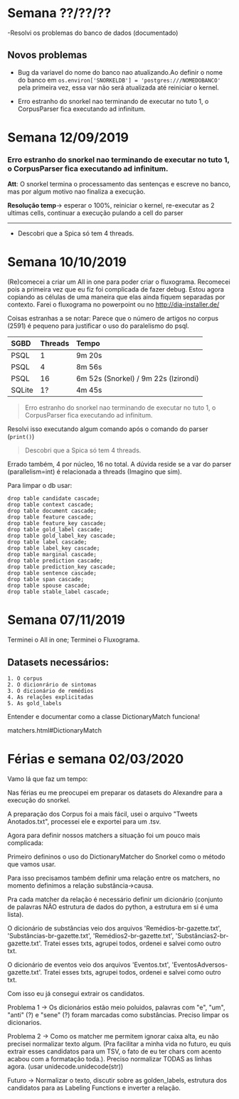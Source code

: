 # Semana ??/??/??
-Resolvi os problemas do banco de dados (documentado)
  ## Novos problemas
  * Bug da variavel do nome do banco nao atualizando.Ao definir o nome do banco em `os.environ['SNORKELDB'] = 'postgres:///NOMEDOBANCO'` pela primeira vez, essa var não será atualizada até reiniciar o kernel.
    
  * Erro estranho do snorkel nao terminando de executar no tuto 1, o CorpusParser fica executando ad infinitum.

# Semana 12/09/2019

  ### Erro estranho do snorkel nao terminando de executar no tuto 1, o CorpusParser fica executando ad infinitum.
  
  **Att**: O snorkel termina o processamento das sentenças e escreve no banco, mas por algum motivo nao finaliza a execução.
      
   **Resolução temp**-> esperar o 100%, reiniciar o kernel, re-executar as 2 ultimas cells, continuar a execução pulando a cell do parser
   
_______________________________________________________________________________________________________________________________

- Descobri que a Spica só tem 4 threads.

# Semana 10/10/2019

  (Re)comecei a criar um All in one para poder criar o fluxograma.
  Recomecei pois a primeira vez que eu fiz foi complicada de fazer debug. Estou agora copiando as células de uma maneira que elas ainda fiquem separadas por contexto.
  Farei o fluxograma no powerpoint ou no http://dia-installer.de/
  
  Coisas estranhas a se notar:
    Parece que o número de artigos no corpus (2591) é pequeno para justificar o uso do paralelismo do psql.
    
| SGBD          | Threads | Tempo |
|:--------------|:--------|:------|
| PSQL          | 1       | 9m 20s|
| PSQL          | 4       | 8m 56s|
| PSQL          | 16      | 6m 52s (Snorkel) / 9m 22s (lzirondi) |
| SQLite        | 1?      | 4m 45s |



>Erro estranho do snorkel nao terminando de executar no tuto 1, o CorpusParser fica executando ad infinitum.

Resolvi isso executando algum comando após o comando do parser (```print()```) 

>Descobri que a Spica só tem 4 threads.

Errado também, 4 por núcleo, 16 no total. A dúvida reside se a var do parser (parallelism=int) é relacionada a threads (Imagino que sim).

Para limpar o db usar:
```
drop table candidate cascade; 
drop table context cascade; 
drop table document cascade; 
drop table feature cascade; 
drop table feature_key cascade; 
drop table gold_label cascade; 
drop table gold_label_key cascade; 
drop table label cascade; 
drop table label_key cascade; 
drop table marginal cascade; 
drop table prediction cascade; 
drop table prediction_key cascade; 
drop table sentence cascade; 
drop table span cascade; 
drop table spouse cascade; 
drop table stable_label cascade;
```


# Semana 07/11/2019

Terminei o All in one; Terminei o Fluxograma.

## Datasets necessários:
    1. O corpus
    2. O dicionrário de sintomas
    3. O dicionário de remédios
    4. As relações explicitadas
    5. As gold_labels
    
   


Entender e documentar como a classe DictionaryMatch funciona!

matchers.html#DictionaryMatch

# Férias e semana 02/03/2020


Vamo lá que faz um tempo:

Nas férias eu me preocupei em preparar os datasets do Alexandre para a execução do snorkel.

A preparação dos Corpus foi a mais fácil, usei o arquivo "Tweets Anotados.txt", processei ele e exportei para um .tsv.

Agora para definir nossos matchers a situação foi um pouco mais complicada:

Primeiro defininos o uso do DictionaryMatcher do Snorkel como o método que vamos usar.

Para isso precisamos também definir uma relação entre os matchers, no momento definimos a relação substância->causa.

Pra cada matcher da relação é necessário definir um dicionário (conjunto de palavras NÃO estrutura de dados do python, a estrutura em si é uma lista).

O dicionário de substâncias veio dos arquivos 'Remédios-br-gazette.txt', 'Substâncias-br-gazette.txt', 'Remédios2-br-gazette.txt', 'Substâncias2-br-gazette.txt'. Tratei esses txts, agrupei todos, ordenei e salvei como outro txt.

O dicionário de eventos veio dos arquivos 'Eventos.txt', 'EventosAdversos-gazette.txt'. Tratei esses txts, agrupei todos, ordenei e salvei como outro txt.

Com isso eu já consegui extrair os candidatos.

Problema 1 -> Os dicionários estão meio poluidos, palavras com "e", "um", "anti" (?) e "sene" (?) foram marcadas como substâncias. Preciso limpar os dicionarios.

Problema 2 -> Como os matcher me permitem ignorar caixa alta, eu não precisei normalizar texto algum. (Pra facilitar a minha vida no futuro, eu quis extrair esses candidatos para um TSV, o fato de eu ter chars com acento acabou com a formatação toda.). Preciso normalizar TODAS as linhas agora. (usar unidecode.unidecode(str))

Futuro -> Normalizar o texto, discutir sobre as golden_labels, estrutura dos candidatos para as Labeling Functions e inverter a relação.
